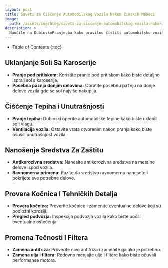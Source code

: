 ```yaml
---
layout: post
title: Saveti za Čišćenje Automobilskog Vozila Nakon Zimskih Meseci
image: 
  path: /assets/img/blog/saveti-za-ciscenje-automobilskog-vozila-nakon-zimskih-meseci_dubinsko-pranje-ba.png
description: >
  Naučite na DubinskoPranje.ba kako pravilno čistiti automobilsko vozilo nakon zimskih meseci. Saveti za uklanjanje soli, zaštita od korozije i priprema za toplije dane.
---
```



- Table of Contents
{:toc}


## Uklanjanje Soli Sa Karoserije

- **Pranje pod pritiskom:** Koristite pranje pod pritiskom kako biste detaljno isprali sol s karoserije.
- **Posebna pažnja donjim delovima:** Obratite posebnu pažnju na donje delove vozila gde se sol najviše nakuplja.

## Čišćenje Tepiha i Unutrašnjosti

- **Pranje tepiha:** Dubinski operite automobilske tepihe kako biste uklonili so i vlagu.
- **Ventilacija vozila:** Ostavite vrata otvorenim nakon pranja kako biste osušili unutrašnjost vozila.

## Nanošenje Sredstva Za Zaštitu

- **Antikorozivna sredstva:** Nanesite antikorozivna sredstva na metalne delove ispod vozila.
- **Ravnomerna primena:** Pazite da sredstvo ravnomerno nanesete i pokrijete sve potrebne delove.

## Provera Kočnica I Tehničkih Detalja

- **Provera kočnica:** Proverite kočnice i zamenite eventualne delove koji su podložni koroziji.
- **Pregled podvozja:** Inspekcija podvozja vozila kako biste uočili eventualne oštećenja.

## Promena Tečnosti I Filtera

- **Zamena antifriza:** Proverite nivo antifriza i zamenite ga ako je potrebno.
- **Zamena ulja i filtera:** Redovno menjajte ulje i filtere kako biste očuvali performanse motora.